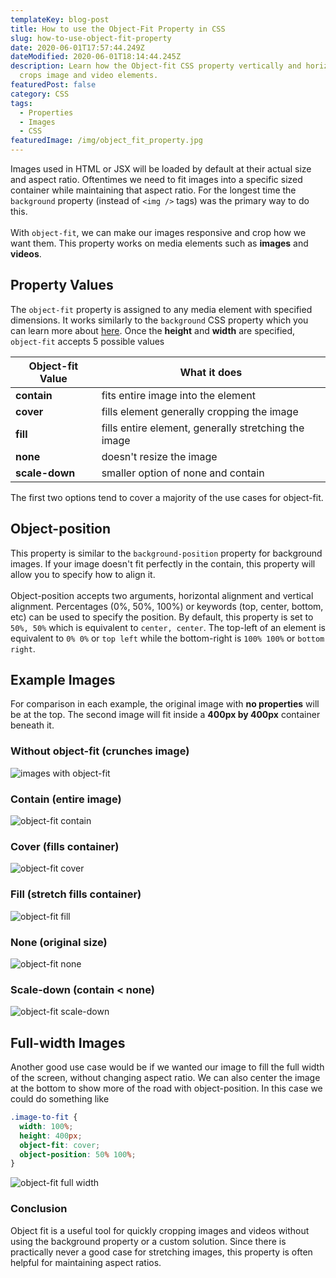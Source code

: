 ```yaml
---
templateKey: blog-post
title: How to use the Object-Fit Property in CSS
slug: how-to-use-object-fit-property
date: 2020-06-01T17:57:44.249Z
dateModified: 2020-06-01T18:14:44.245Z
description: Learn how the Object-fit CSS property vertically and horizontally
  crops image and video elements.
featuredPost: false
category: CSS
tags:
  - Properties
  - Images
  - CSS
featuredImage: /img/object_fit_property.jpg
---
```

Images used in HTML or JSX will be loaded by default at their actual size and aspect
ratio. Oftentimes we need to fit images into a specific sized container while maintaining
that aspect ratio. For the longest time the `background` property (instead of `<img />`
tags) was the primary way to do this.  
&nbsp;  
With `object-fit`, we can make our images responsive and crop how we want them. This
property works on media elements such as **images** and **videos**.

## Property Values

The `object-fit` property is assigned to any media element with specified dimensions. It
works similarly to the `background` CSS property which you can learn more about
[here](https://www.code-boost.com/background-images/). Once the **height** and **width**
are specified, `object-fit` accepts 5 possible values

| Object-fit Value | What it does                                         |
| ---------------- | ---------------------------------------------------- |
| **contain**      | fits entire image into the element                   |
| **cover**        | fills element generally cropping the image           |
| **fill**         | fills entire element, generally stretching the image |
| **none**         | doesn't resize the image                             |
| **scale-down**   | smaller option of none and contain                   |

The first two options tend to cover a majority of the use cases for object-fit.

## Object-position

This property is similar to the `background-position` property for background images. If
your image doesn't fit perfectly in the contain, this property will allow you to specify
how to align it.  
&nbsp;  
Object-position accepts two arguments, horizontal alignment and vertical alignment.
Percentages (0%, 50%, 100%) or keywords (top, center, bottom, etc) can be used to specify
the position. By default, this property is set to `50%, 50%` which is equivalent to
`center, center`. The top-left of an element is equivalent to `0% 0%` or `top left` while
the bottom-right is `100% 100%` or `bottom right`.

## Example Images

For comparison in each example, the original image with **no properties** will be at the
top. The second image will fit inside a **400px by 400px** container beneath it.

### Without object-fit (crunches image)

![images with object-fit](/img/object-fit1.jpg)

### Contain (entire image)

![object-fit contain](/img/object-fit2.jpg)

### Cover (fills container)

![object-fit cover](/img/object-fit3.jpg)

### Fill (stretch fills container)

![object-fit fill](/img/object-fit4.jpg)

### None (original size)

![object-fit none](/img/object-fit5.jpg)

### Scale-down (contain < none)

![object-fit scale-down](/img/object-fit6.jpg)

## Full-width Images

Another good use case would be if we wanted our image to fill the full width of the
screen, without changing aspect ratio. We can also center the image at the bottom to show
more of the road with object-position. In this case we could do something like

```css
.image-to-fit {
  width: 100%;
  height: 400px;
  object-fit: cover;
  object-position: 50% 100%;
}
```

![object-fit full width](/img/object-fit7.jpg)

### Conclusion

Object fit is a useful tool for quickly cropping images and videos without using the
background property or a custom solution. Since there is practically never a good case for
stretching images, this property is often helpful for maintaining aspect ratios.
